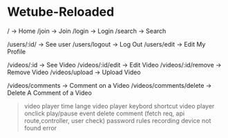 # Wetube-Reloaded

/ -> Home
/join -> Join
/login -> Login
/search -> Search

/users/:id/ -> See user
/users/logout -> Log Out
/users/edit -> Edit My Profile

/videos/:id -> See Video
/videos/:id/edit -> Edit Video
/videos/:id/remove -> Remove Video
/videos/upload -> Upload Video

/videos/comments -> Comment on a Video
/videos/comments/delete -> Delete A Comment of a Video

> video player time lange
> video player keybord shortcut
> video player onclick play/pause event
> delete comment (fetch req, api route,controller, user check)
> password rules
> recording device not found error
